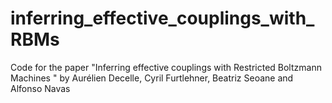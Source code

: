 # inferring_effective_couplings_with_RBMs
Code for the paper "Inferring effective couplings with Restricted Boltzmann Machines " by Aurélien Decelle, Cyril Furtlehner, Beatriz Seoane and Alfonso Navas
